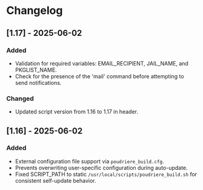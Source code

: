# Changelog

## [1.17] - 2025-06-02
### Added
- Validation for required variables: EMAIL_RECIPIENT, JAIL_NAME, and PKGLIST_NAME.
- Check for the presence of the 'mail' command before attempting to send notifications.

### Changed
- Updated script version from 1.16 to 1.17 in header.

## [1.16] - 2025-06-02
### Added
- External configuration file support via `poudriere_build.cfg`.
- Prevents overwriting user-specific configuration during auto-update.
- Fixed SCRIPT_PATH to static `/usr/local/scripts/poudriere_build.sh` for consistent self-update behavior.


